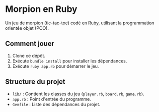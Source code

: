 # Morpion en Ruby

Un jeu de morpion (tic-tac-toe) codé en Ruby, utilisant la programmation orientée objet (POO).

## Comment jouer

1. Clone ce dépôt.
2. Exécute `bundle install` pour installer les dépendances.
3. Exécute `ruby app.rb` pour démarrer le jeu.

## Structure du projet

- `lib/` : Contient les classes du jeu (`player.rb`, `board.rb`, `game.rb`).
- `app.rb` : Point d'entrée du programme.
- `Gemfile` : Liste des dépendances du projet.